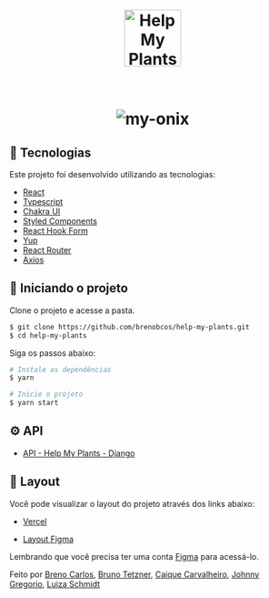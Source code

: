 <h1 align="center">
  <img alt="Help My Plants" src="https://i.ibb.co/cYGQVXr/logopadrao-3-1.png" width="100px" />
</h1>
<br>

<h1 align="center">
    <img alt="my-onix" title="my-onix" src="https://user-images.githubusercontent.com/83380946/154546201-b419b8d3-332c-4604-b1bf-ae8b50523a16.gif" />
</h1>

## 🧪 Tecnologias

Este projeto foi desenvolvido utilizando as tecnologias:

- [React](https://pt-br.reactjs.org/)
- [Typescript](https://www.typescriptlang.org/)
- [Chakra UI](https://chakra-ui.com/)
- [Styled Components](https://styled-components.com/)
- [React Hook Form](https://react-hook-form.com/)
- [Yup](https://github.com/jquense/yup)
- [React Router](https://v5.reactrouter.com/web/guides/quick-start)
- [Axios](https://axios-http.com/docs/intro)

## 🚀 Iniciando o projeto

Clone o projeto e acesse a pasta.

```bash
$ git clone https://github.com/brenobcos/help-my-plants.git
$ cd help-my-plants
```

Siga os passos abaixo:

```bash
# Instale as dependências
$ yarn

# Inicie o projeto
$ yarn start
```

## ⚙️ API

- [API - Help My Plants - Django](https://github.com/caiquefcavalheiro/help_my_plants_backend)

## 🔖 Layout

Você pode visualizar o layout do projeto através dos links abaixo:

- [Vercel](https://project-help-my-plants.vercel.app/)

- [Layout Figma](https://www.figma.com/file/Yw9QjMABnw3CCty4dvB8mN/HE!P-My-Plants?node-id=0%3A1)

Lembrando que você precisa ter uma conta [Figma](http://figma.com/) para acessá-lo.

Feito por [Breno Carlos](https://www.linkedin.com/in/devbrenocar/), [Bruno Tetzner](https://www.linkedin.com/in/bruno-tetzner/), [Caique Carvalheiro](https://www.linkedin.com/in/caiquefcavalheiro/), [Johnny Gregorio](https://www.linkedin.com/in/johnny-gregorio-237737218/), [Luiza Schmidt](https://www.linkedin.com/in/luiza-schmidt-mescolotto/)
